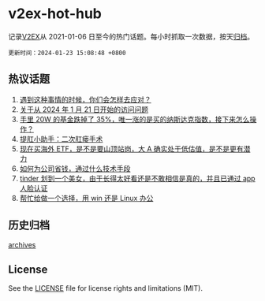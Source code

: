 # v2ex-hot-hub

 记录[V2EX](https://www.v2ex.com/)从 2021-01-06 日至今的热门话题。每小时抓取一次数据，按天[归档](archives)。

`更新时间：2024-01-23 15:08:48 +0800`

## 热议话题

1. [遇到这种事情的时候，你们会怎样去应对？](https://www.v2ex.com/t/1010720)
1. [关于从 2024 年 1 月 21 日开始的访问问题](https://www.v2ex.com/t/1010835)
1. [手里 20W 的基金跌掉了 35%，唯一涨的是买的纳斯达克指数，接下来怎么操作？](https://www.v2ex.com/t/1010739)
1. [提肛小助手：二次肛瘘手术](https://www.v2ex.com/t/1010679)
1. [现在买海外 ETF，是不是要山顶站岗，大 A 确实处于低估值，是不是更有潜力](https://www.v2ex.com/t/1010693)
1. [如何为公司省钱，通过什么技术手段](https://www.v2ex.com/t/1010741)
1. [tinder 划到一个美女，由于长得太好看还是不敢相信是真的，并且已通过 app 人脸认证](https://www.v2ex.com/t/1010854)
1. [帮忙给做一个选择，用 win 还是 Linux 办公](https://www.v2ex.com/t/1010704)

## 历史归档

[archives](archives)

## License

See the [LICENSE](LICENSE) file for license rights and limitations (MIT).
